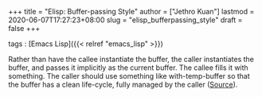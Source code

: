 +++
title = "Elisp: Buffer-passing Style"
author = ["Jethro Kuan"]
lastmod = 2020-06-07T17:27:23+08:00
slug = "elisp_bufferpassing_style"
draft = false
+++

tags
: [Emacs Lisp]({{< relref "emacs_lisp" >}})

Rather than have the callee instantiate the buffer, the caller
instantiates the buffer, and passes it implicitly as the current
buffer. The callee fills it with something. The caller should use
something like with-temp-buffer so that the buffer has a clean
life-cycle, fully managed by the caller ([Source](https://nullprogram.com/blog/2014/05/27/)).
